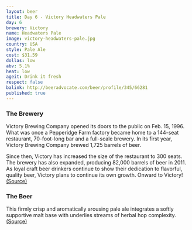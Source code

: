 ```yaml
---
layout: beer
title: Day 6 - Victory Headwaters Pale
day: 6
brewery: Victory
name: Headwaters Pale
image: victory-headwaters-pale.jpg
country: USA
style: Pale Ale
cost: $31.59
dollas: low
abv: 5.1%
heat: low
ageit: Drink it fresh
respect: false
balink: http://beeradvocate.com/beer/profile/345/66281
published: true
---
```


### The Brewery

Victory Brewing Company opened its doors to the public on Feb. 15, 1996. What was once a Pepperidge Farm factory became home to a 144-seat restaurant, 70-foot-long bar and a full-scale brewery. In its first year, Victory Brewing Company brewed 1,725 barrels of beer.

Since then, Victory has increased the size of the restaurant to 300 seats. The brewery has also expanded, producing 82,000 barrels of beer in 2011. As loyal craft beer drinkers continue to show their dedication to flavorful, quality beer, Victory plans to continue its own growth. Onward to Victory! [(Source)](http://victorybeer.com/about-victory/)

### The Beer

This firmly crisp and aromatically arousing pale ale integrates a softly supportive malt base with underlies streams of herbal hop complexity. [(Source)](http://victorybeer.com/beers/headwaters-pale-ale/)